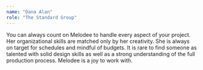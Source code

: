 ```yaml
---
name: "Dana Alan"
role: "The Standard Group"
---
```

You can always count on Melodee to handle every aspect of your project.  Her organizational skills are matched only by her creativity. She is always on target for schedules and mindful of budgets.  It is rare to find someone as talented with solid design skills as well as a strong understanding of the full production process.  Melodee is a joy to work&nbsp;with.
